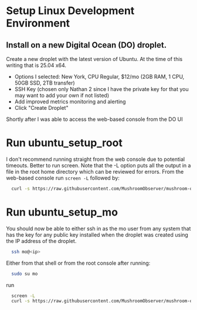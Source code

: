 # Setup Linux Development Environment

## Install on a new Digital Ocean (DO) droplet.
Create a new droplet with the latest version of Ubuntu.  At the time of this writing that is 25.04 x64.
- Options I selected: New York, CPU Regular, $12/mo (2GB RAM, 1 CPU, 50GB SSD, 2TB transfer)
- SSH Key (chosen only Nathan 2 since I have the private key for that you may want to add your own if not listed)
- Add improved metrics monitoring and alerting
- Click "Create Droplet"

Shortly after I was able to access the web-based console from the DO UI

# Run ubuntu_setup_root
I don't recommend running straight from the web console due to
potential timeouts.  Better to run screen.  Note that the -L option
puts all the output in a file in the root home directory which can be
reviewed for errors.  From the web-based console run `screen -L`
followed by:

```sh
  curl -s https://raw.githubusercontent.com/MushroomObserver/mushroom-observer/njw-digitalocean-dev/script/ubuntu_setup_root | bash
```

# Run ubuntu_setup_mo
You should now be able to either ssh in as the mo user from any system
that has the key for any public key installed when the droplet was created
using the IP address of the droplet.
```sh
  ssh mo@<ip>
```

Either from that shell or from the root console after running:
```sh
  sudo su mo
```
run
```sh
  screen -L
  curl -s https://raw.githubusercontent.com/MushroomObserver/mushroom-observer/njw-digitalocean-dev/script/ubuntu_setup_mo | bash
```
